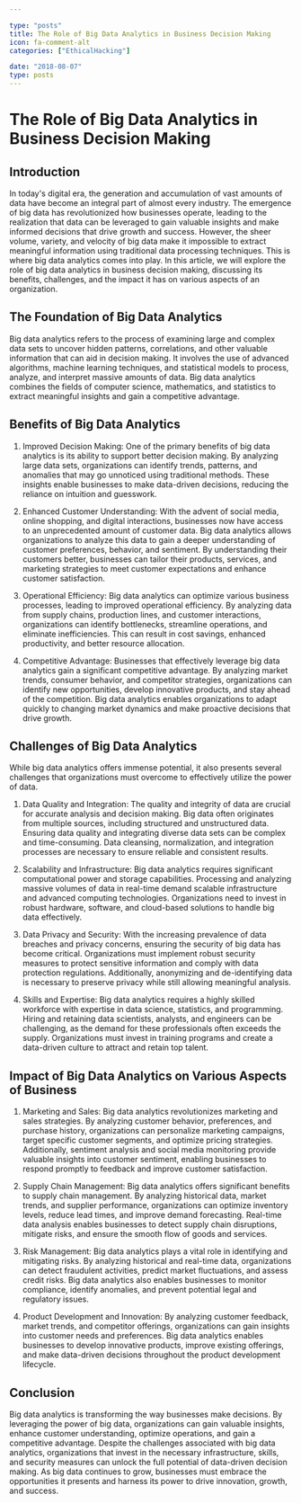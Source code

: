 ```yaml
---

type: "posts"
title: The Role of Big Data Analytics in Business Decision Making
icon: fa-comment-alt
categories: ["EthicalHacking"]

date: "2018-08-07"
type: posts
---
```





# The Role of Big Data Analytics in Business Decision Making

## Introduction

In today's digital era, the generation and accumulation of vast amounts of data have become an integral part of almost every industry. The emergence of big data has revolutionized how businesses operate, leading to the realization that data can be leveraged to gain valuable insights and make informed decisions that drive growth and success. However, the sheer volume, variety, and velocity of big data make it impossible to extract meaningful information using traditional data processing techniques. This is where big data analytics comes into play. In this article, we will explore the role of big data analytics in business decision making, discussing its benefits, challenges, and the impact it has on various aspects of an organization.

## The Foundation of Big Data Analytics

Big data analytics refers to the process of examining large and complex data sets to uncover hidden patterns, correlations, and other valuable information that can aid in decision making. It involves the use of advanced algorithms, machine learning techniques, and statistical models to process, analyze, and interpret massive amounts of data. Big data analytics combines the fields of computer science, mathematics, and statistics to extract meaningful insights and gain a competitive advantage.

## Benefits of Big Data Analytics

1. Improved Decision Making: One of the primary benefits of big data analytics is its ability to support better decision making. By analyzing large data sets, organizations can identify trends, patterns, and anomalies that may go unnoticed using traditional methods. These insights enable businesses to make data-driven decisions, reducing the reliance on intuition and guesswork.

2. Enhanced Customer Understanding: With the advent of social media, online shopping, and digital interactions, businesses now have access to an unprecedented amount of customer data. Big data analytics allows organizations to analyze this data to gain a deeper understanding of customer preferences, behavior, and sentiment. By understanding their customers better, businesses can tailor their products, services, and marketing strategies to meet customer expectations and enhance customer satisfaction.

3. Operational Efficiency: Big data analytics can optimize various business processes, leading to improved operational efficiency. By analyzing data from supply chains, production lines, and customer interactions, organizations can identify bottlenecks, streamline operations, and eliminate inefficiencies. This can result in cost savings, enhanced productivity, and better resource allocation.

4. Competitive Advantage: Businesses that effectively leverage big data analytics gain a significant competitive advantage. By analyzing market trends, consumer behavior, and competitor strategies, organizations can identify new opportunities, develop innovative products, and stay ahead of the competition. Big data analytics enables organizations to adapt quickly to changing market dynamics and make proactive decisions that drive growth.

## Challenges of Big Data Analytics

While big data analytics offers immense potential, it also presents several challenges that organizations must overcome to effectively utilize the power of data.

1. Data Quality and Integration: The quality and integrity of data are crucial for accurate analysis and decision making. Big data often originates from multiple sources, including structured and unstructured data. Ensuring data quality and integrating diverse data sets can be complex and time-consuming. Data cleansing, normalization, and integration processes are necessary to ensure reliable and consistent results.

2. Scalability and Infrastructure: Big data analytics requires significant computational power and storage capabilities. Processing and analyzing massive volumes of data in real-time demand scalable infrastructure and advanced computing technologies. Organizations need to invest in robust hardware, software, and cloud-based solutions to handle big data effectively.

3. Data Privacy and Security: With the increasing prevalence of data breaches and privacy concerns, ensuring the security of big data has become critical. Organizations must implement robust security measures to protect sensitive information and comply with data protection regulations. Additionally, anonymizing and de-identifying data is necessary to preserve privacy while still allowing meaningful analysis.

4. Skills and Expertise: Big data analytics requires a highly skilled workforce with expertise in data science, statistics, and programming. Hiring and retaining data scientists, analysts, and engineers can be challenging, as the demand for these professionals often exceeds the supply. Organizations must invest in training programs and create a data-driven culture to attract and retain top talent.

## Impact of Big Data Analytics on Various Aspects of Business

1. Marketing and Sales: Big data analytics revolutionizes marketing and sales strategies. By analyzing customer behavior, preferences, and purchase history, organizations can personalize marketing campaigns, target specific customer segments, and optimize pricing strategies. Additionally, sentiment analysis and social media monitoring provide valuable insights into customer sentiment, enabling businesses to respond promptly to feedback and improve customer satisfaction.

2. Supply Chain Management: Big data analytics offers significant benefits to supply chain management. By analyzing historical data, market trends, and supplier performance, organizations can optimize inventory levels, reduce lead times, and improve demand forecasting. Real-time data analysis enables businesses to detect supply chain disruptions, mitigate risks, and ensure the smooth flow of goods and services.

3. Risk Management: Big data analytics plays a vital role in identifying and mitigating risks. By analyzing historical and real-time data, organizations can detect fraudulent activities, predict market fluctuations, and assess credit risks. Big data analytics also enables businesses to monitor compliance, identify anomalies, and prevent potential legal and regulatory issues.

4. Product Development and Innovation: By analyzing customer feedback, market trends, and competitor offerings, organizations can gain insights into customer needs and preferences. Big data analytics enables businesses to develop innovative products, improve existing offerings, and make data-driven decisions throughout the product development lifecycle.

## Conclusion

Big data analytics is transforming the way businesses make decisions. By leveraging the power of big data, organizations can gain valuable insights, enhance customer understanding, optimize operations, and gain a competitive advantage. Despite the challenges associated with big data analytics, organizations that invest in the necessary infrastructure, skills, and security measures can unlock the full potential of data-driven decision making. As big data continues to grow, businesses must embrace the opportunities it presents and harness its power to drive innovation, growth, and success.